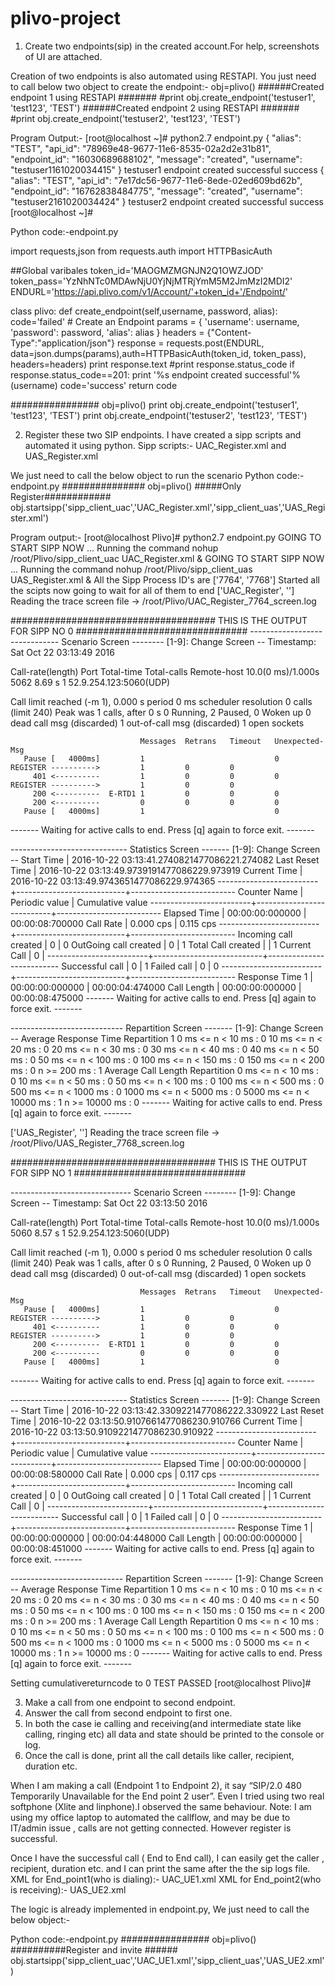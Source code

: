 # plivo-project

1.	Create two endpoints(sip) in the created account.For help, screenshots of UI are attached.

Creation of two endpoints is also automated using RESTAPI. You just need to call below two object to create the endpoint:-
obj=plivo()
######Created endpoint 1 using RESTAPI #######
#print obj.create_endpoint('testuser1', 'test123', 'TEST')
######Created endpoint 2 using RESTAPI #######
#print obj.create_endpoint('testuser2', 'test123', 'TEST')


Program Output:-
[root@localhost ~]# python2.7 endpoint.py
{
  "alias": "TEST",
  "api_id": "78969e48-9677-11e6-8535-02a2d2e31b81",
  "endpoint_id": "16030689688102",
  "message": "created",
  "username": "testuser1161020034415"
}
testuser1 endpoint created successful
success
{
  "alias": "TEST",
  "api_id": "7e17dc56-9677-11e6-8ede-02ed609bd62b",
  "endpoint_id": "16762838484775",
  "message": "created",
  "username": "testuser2161020034424"
}
testuser2 endpoint created successful
success
[root@localhost ~]#


Python code:-endpoint.py

import requests,json
from requests.auth import HTTPBasicAuth

##Global varibales
token_id='MAOGMZMGNJN2Q1OWZJOD'
token_pass='YzNhNTc0MDAwNjU0YjNjMTRjYmM5M2JmMzI2MDI2'
ENDURL='https://api.plivo.com/v1/Account/'+token_id+'/Endpoint/'


class plivo:
	def create_endpoint(self,username, password, alias):
		code='failed'
		# Create an Endpoint
		params = {
	    	'username': username,
	    	'password': password,
	    	'alias': alias
			}
		headers = {"Content-Type":"application/json"}
		response = requests.post(ENDURL, data=json.dumps(params),auth=HTTPBasicAuth(token_id, token_pass), headers=headers)
		print response.text
		#print response.status_code
		if response.status_code==201:
		    print '%s endpoint created successful'%(username)
		    code='success'
		return code



################
obj=plivo()
print obj.create_endpoint('testuser1', 'test123', 'TEST')
print obj.create_endpoint('testuser2', 'test123', 'TEST')



2.	Register these two SIP endpoints.
I have created a sipp scripts and automated it using python. 
Sipp scripts:- UAC_Register.xml and UAS_Register.xml

We just need to call the below object to run the scenario
Python code:-endpoint.py
###############
obj=plivo()
#####Only Register############
obj.startsipp('sipp_client_uac','UAC_Register.xml','sipp_client_uas','UAS_Register.xml')

Program output:-
[root@localhost Plivo]# python2.7 endpoint.py
GOING TO START SIPP NOW ...
Running the command nohup /root/Plivo/sipp_client_uac UAC_Register.xml &
GOING TO START SIPP NOW ...
Running the command nohup /root/Plivo/sipp_client_uas UAS_Register.xml &
All the Sipp Process ID's are ['7764', '7768']
Started all the scipts now going to wait for all of them to end
['UAC_Register', '']
Reading the trace screen file -> /root/Plivo/UAC_Register_7764_screen.log

#####################################   THIS IS THE OUTPUT FOR SIPP NO 0 ###############################
------------------------------ Scenario Screen -------- [1-9]: Change Screen --
  Timestamp: Sat Oct 22 03:13:49 2016

  Call-rate(length)   Port   Total-time  Total-calls  Remote-host
  10.0(0 ms)/1.000s   5062       8.69 s            1  52.9.254.123:5060(UDP)

  Call limit reached (-m 1), 0.000 s period  0 ms scheduler resolution
  0 calls (limit 240)                    Peak was 1 calls, after 0 s
  0 Running, 2 Paused, 0 Woken up
  0 dead call msg (discarded)            1 out-of-call msg (discarded)
  1 open sockets

                                 Messages  Retrans   Timeout   Unexpected-Msg
       Pause [   4000ms]         1                             0
    REGISTER ---------->         1         0         0
         401 <----------         1         0         0         0
    REGISTER ---------->         1         0         0
         200 <----------  E-RTD1 1         0         0         0
         200 <----------         0         0         0         0
       Pause [   4000ms]         1                             0
------- Waiting for active calls to end. Press [q] again to force exit. -------

----------------------------- Statistics Screen ------- [1-9]: Change Screen --
  Start Time             | 2016-10-22   03:13:41.2740821477086221.274082
  Last Reset Time        | 2016-10-22   03:13:49.9739191477086229.973919
  Current Time           | 2016-10-22   03:13:49.9743651477086229.974365
-------------------------+---------------------------+--------------------------
  Counter Name           | Periodic value            | Cumulative value
-------------------------+---------------------------+--------------------------
  Elapsed Time           | 00:00:00:000000           | 00:00:08:700000
  Call Rate              |    0.000 cps              |    0.115 cps
-------------------------+---------------------------+--------------------------
  Incoming call created  |        0                  |        0
  OutGoing call created  |        0                  |        1
  Total Call created     |                           |        1
  Current Call           |        0                  |
-------------------------+---------------------------+--------------------------
  Successful call        |        0                  |        1
  Failed call            |        0                  |        0
-------------------------+---------------------------+--------------------------
  Response Time 1        | 00:00:00:000000           | 00:00:04:474000
  Call Length            | 00:00:00:000000           | 00:00:08:475000
------- Waiting for active calls to end. Press [q] again to force exit. -------

---------------------------- Repartition Screen ------- [1-9]: Change Screen --
  Average Response Time Repartition 1
           0 ms <= n <        10 ms :          0
          10 ms <= n <        20 ms :          0
          20 ms <= n <        30 ms :          0
          30 ms <= n <        40 ms :          0
          40 ms <= n <        50 ms :          0
          50 ms <= n <       100 ms :          0
         100 ms <= n <       150 ms :          0
         150 ms <= n <       200 ms :          0
                   n >=      200 ms :          1
  Average Call Length Repartition
           0 ms <= n <        10 ms :          0
          10 ms <= n <        50 ms :          0
          50 ms <= n <       100 ms :          0
         100 ms <= n <       500 ms :          0
         500 ms <= n <      1000 ms :          0
        1000 ms <= n <      5000 ms :          0
        5000 ms <= n <     10000 ms :          1
                   n >=    10000 ms :          0
------- Waiting for active calls to end. Press [q] again to force exit. -------




['UAS_Register', '']
Reading the trace screen file -> /root/Plivo/UAS_Register_7768_screen.log

#####################################   THIS IS THE OUTPUT FOR SIPP NO 1 ###############################

------------------------------ Scenario Screen -------- [1-9]: Change Screen --
  Timestamp: Sat Oct 22 03:13:50 2016

  Call-rate(length)   Port   Total-time  Total-calls  Remote-host
  10.0(0 ms)/1.000s   5060       8.57 s            1  52.9.254.123:5060(UDP)

  Call limit reached (-m 1), 0.000 s period  0 ms scheduler resolution
  0 calls (limit 240)                    Peak was 1 calls, after 0 s
  0 Running, 2 Paused, 0 Woken up
  0 dead call msg (discarded)            0 out-of-call msg (discarded)
  1 open sockets

                                 Messages  Retrans   Timeout   Unexpected-Msg
       Pause [   4000ms]         1                             0
    REGISTER ---------->         1         0         0
         401 <----------         1         0         0         0
    REGISTER ---------->         1         0         0
         200 <----------  E-RTD1 1         0         0         0
         200 <----------         0         0         0         0
       Pause [   4000ms]         1                             0
------- Waiting for active calls to end. Press [q] again to force exit. -------

----------------------------- Statistics Screen ------- [1-9]: Change Screen --
  Start Time             | 2016-10-22   03:13:42.3309221477086222.330922
  Last Reset Time        | 2016-10-22   03:13:50.9107661477086230.910766
  Current Time           | 2016-10-22   03:13:50.9109221477086230.910922
-------------------------+---------------------------+--------------------------
  Counter Name           | Periodic value            | Cumulative value
-------------------------+---------------------------+--------------------------
  Elapsed Time           | 00:00:00:000000           | 00:00:08:580000
  Call Rate              |    0.000 cps              |    0.117 cps
-------------------------+---------------------------+--------------------------
  Incoming call created  |        0                  |        0
  OutGoing call created  |        0                  |        1
  Total Call created     |                           |        1
  Current Call           |        0                  |
-------------------------+---------------------------+--------------------------
  Successful call        |        0                  |        1
  Failed call            |        0                  |        0
-------------------------+---------------------------+--------------------------
  Response Time 1        | 00:00:00:000000           | 00:00:04:448000
  Call Length            | 00:00:00:000000           | 00:00:08:451000
------- Waiting for active calls to end. Press [q] again to force exit. -------

---------------------------- Repartition Screen ------- [1-9]: Change Screen --
  Average Response Time Repartition 1
           0 ms <= n <        10 ms :          0
          10 ms <= n <        20 ms :          0
          20 ms <= n <        30 ms :          0
          30 ms <= n <        40 ms :          0
          40 ms <= n <        50 ms :          0
          50 ms <= n <       100 ms :          0
         100 ms <= n <       150 ms :          0
         150 ms <= n <       200 ms :          0
                   n >=      200 ms :          1
  Average Call Length Repartition
           0 ms <= n <        10 ms :          0
          10 ms <= n <        50 ms :          0
          50 ms <= n <       100 ms :          0
         100 ms <= n <       500 ms :          0
         500 ms <= n <      1000 ms :          0
        1000 ms <= n <      5000 ms :          0
        5000 ms <= n <     10000 ms :          1
                   n >=    10000 ms :          0
------- Waiting for active calls to end. Press [q] again to force exit. -------




Setting cumulativereturncode to 0
TEST PASSED
[root@localhost Plivo]#



3.	Make a call from one endpoint to second endpoint.
4.	Answer the call from second endpoint to first one.
5.	In both the case ie calling and receiving(and intermediate state like calling, ringing etc) all data and state should be printed to the console or log.
6.	Once the call is done, print all the call details like caller, recipient, duration etc.

When I am making a call (Endpoint 1 to Endpoint 2), it say “SIP/2.0 480 Temporarily Unavailable for the End point 2  user”.
Even I tried using two real softphone (Xlite and linphone).I observed the same behaviour. 
Note: I am using my office laptop to automated the callflow, and may be due to IT/admin issue , calls are not getting connected. However register is successful.
 
Once I have the successful call ( End to End call), I can easily get the caller , recipient, duration etc. and I can print the same after the the sip logs file.
XML for End_point1(who is dialing):- UAC_UE1.xml
XML for End_point2(who is receiving):- UAS_UE2.xml

The logic is already implemented in endpoint.py, We just need to call the below object:-

Python code:-endpoint.py
################
obj=plivo()
##########Register and invite ######
obj.startsipp('sipp_client_uac','UAC_UE1.xml','sipp_client_uas','UAS_UE2.xml') 

